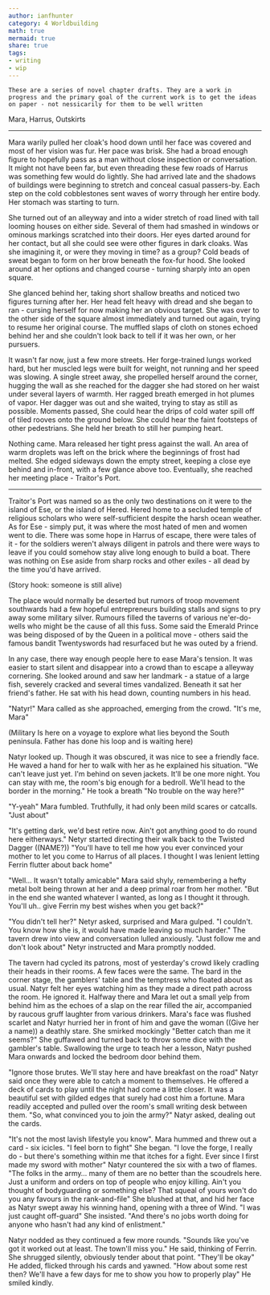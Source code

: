 ```yaml
---
author: ianfhunter
category: 4 Worldbuilding
math: true
mermaid: true
share: true
tags:
- writing
- wip
---
```


```ad-note
These are a series of novel chapter drafts. They are a work in progress and the primary goal of the current work is to get the ideas on paper - not nessicarily for them to be well written 
```
Mara, Harrus, Outskirts

----

Mara warily pulled her cloak's hood down until her face was covered and most of her vision was fur. Her pace was brisk. She had a broad enough figure to hopefully pass as a man without close inspection or conversation. It might not have been far, but even threading these few roads of Harrus was something few would do lightly. She had arrived late and the shadows of buildings were beginning to stretch and conceal casual passers-by. Each step on the cold cobblestones sent waves of worry through her entire body. Her stomach was starting to turn. 

She turned out of an alleyway and into a wider stretch of road lined with tall looming houses on either side. Several of them had smashed in windows or ominous markings scratched into their doors. Her eyes darted around for her contact, but all she could see were other figures in dark cloaks. Was she imagining it, or were they moving in time? as a group? Cold beads of sweat began to form on her brow beneath the fox-fur hood. She looked around at her options and changed course - turning sharply into an open square.

She glanced behind her, taking short shallow breaths and noticed two figures turning after her. Her head felt heavy with dread and she began to ran - cursing herself for now making her an obvious target. She was over to the other side of the square almost immediately and turned out again, trying to resume her original course. The muffled slaps of cloth on stones echoed behind her and she couldn't look back to tell if it was her own, or her pursuers.

It wasn't far now, just a few more streets. Her forge-trained lungs worked hard, but her muscled legs were built for weight, not running and her speed was slowing. A single street away, she propelled herself around the corner, hugging the wall as she reached for the dagger she had stored on her waist under several layers of warmth. Her ragged breath emerged in hot plumes of vapor. Her dagger was out and she waited, trying to stay as still as possible. Moments passed, She could hear the drips of cold water spill off of tiled rooves onto the ground below. She could hear the faint footsteps of other pedestrians. She held her breath to still her pumping heart.

Nothing came. Mara released her tight press against the wall. An area of warm droplets was left on the brick where the beginnings of frost had melted. She edged sideways down the empty street, keeping a close eye behind and in-front, with a few glance above too. Eventually, she reached her meeting place - Traitor's Port.

---

Traitor's Port was named so as the only two destinations on it were to the island of Ese, or the island of Hered. Hered home to a secluded temple of religious scholars who were self-sufficient despite the harsh ocean weather. As for Ese - simply put, it was where the most hated of men and women went to die. There was some hope in Harrus of escape, there were tales of it - for the soldiers weren't always diligent in patrols and there were ways to leave if you could somehow stay alive long enough to build a boat. There was nothing on Ese aside from sharp rocks and other exiles - all dead by the time you'd have arrived.

(Story hook: someone is still alive)

The place would normally be deserted but rumors of troop movement southwards had a few hopeful entrepreneurs building stalls and signs to pry away some military silver. Rumours filled the taverns of various ne'er-do-wells who might be the cause of all this fuss. Some said the Emerald Prince was being disposed of by the Queen in a political move - others said the famous bandit Twentyswords had resurfaced but he was outed by a friend.

In any case, there way enough people here to ease Mara's tension. It was easier to start silent and disappear into a crowd than to escape a alleyway cornering. She looked around and saw her landmark - a statue of a large fish, severely cracked and several times vandalized. Beneath it sat her friend's father. He sat with his head down, counting numbers in his head.

"Natyr!" Mara called as she approached, emerging from the crowd. "It's me, Mara"

(Military Is here on a voyage to explore what lies beyond the South peninsula. Father has done his loop and is waiting here)

Natyr looked up. Though it was obscured, it was nice to see a friendly face. He waved a hand for her to walk with her as he explained his situation. "We can't leave just yet. I'm behind on seven jackets. It'll be one more night. You can stay with me, the room's big enough for a bedroll. We'll head to the border in the morning." He took a breath "No trouble on the way here?"

"Y-yeah" Mara fumbled. Truthfully, it had only been mild scares or catcalls. "Just about"

"It's getting dark, we'd best retire now. Ain't got anything good to do round here eitherways." Netyr started directing their walk back to the Twisted Dagger ((NAME?)) "You'll have to tell me how you ever convinced your mother to let you come to Harrus of all places. I thought I was lenient letting Ferrin flutter about back home"

"Well… It wasn't totally amicable" Mara said shyly, remembering a hefty metal bolt being thrown at her and a deep primal roar from her mother. "But in the end she wanted whatever I wanted, as long as I thought it through. You'll uh.. give Ferrin my best wishes when you get back?"

"You didn't tell her?" Netyr asked, surprised and Mara gulped. "I couldn't. You know how she is, it would have made leaving so much harder." The tavern drew into view and conversation lulled anxiously. "Just follow me and don't look about" Netyr instructed and Mara promptly nodded.

The tavern had cycled its patrons, most of yesterday's crowd likely cradling their heads in their rooms. A few faces were the same. The bard in the corner stage, the gamblers' table and the temptress who floated about as usual. Natyr felt her eyes watching him as they made a direct path across the room. He ignored it. Halfway there and Mara let out a small yelp from behind him as the echoes of a slap on the rear filled the air, accompanied by raucous gruff laughter from various drinkers. Mara's face was flushed scarlet and Natyr hurried her in front of him and gave the woman ((Give her a name)) a deathly stare. She smirked mockingly "Better catch than me it seems?" She guffawed and turned back to throw some dice with the gambler's table. Swallowing the urge to teach her a lesson, Natyr pushed Mara onwards and locked the bedroom door behind them.

"Ignore those brutes. We'll stay here and have breakfast on the road" Natyr said once they were able to catch a moment to themselves. He offered a deck of cards to play until the night had come a little closer. It was a beautiful set with gilded edges that surely had cost him a fortune. Mara readily accepted and pulled over the room's small writing desk between them. "So, what convinced you to join the army?" Natyr asked, dealing out the cards.

"It's not the most lavish lifestyle you know". Mara hummed and threw out a card - six icicles. "I feel born to fight" She began. "I love the forge, I really do - but there's something within me that itches for a fight. Ever since I first made my sword with mother" Natyr countered the six with a two of flames. "The folks in the army… many of them are no better than the scoudrels here. Just a uniform and orders on top of people who enjoy killing. Ain't you thought of bodyguarding or something else? That squeal of yours won't do you any favours in the rank-and-file" She blushed at that, and hid her face as Natyr swept away his winning hand, opening with a three of Wind. "I was just caught off-guard" She insisted. "And there's no jobs worth doing for anyone who hasn't had any kind of enlistment."

Natyr nodded as they continued a few more rounds. "Sounds like you've got it worked out at least. The town'll miss you." He said, thinking of Ferrin. She shrugged silently, obviously tender about that point. "They'll be okay" He added, flicked through his cards and yawned. "How about some rest then? We'll have a few days for me to show you how to properly play" He smiled kindly.